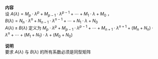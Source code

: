 **内容**    
设 $A(\lambda)=M_p\cdot\lambda^p+M_{p-1}\cdot\lambda^{p-1}+\cdots+M_1\cdot\lambda+M_0$ ，    
 $B(\lambda)=N_n\cdot\lambda^n+N_{n-1}\cdot\lambda^{n-1}+\cdots+N_1\cdot\lambda+N_0$     
 $A(\lambda)\pm B(\lambda)$ 定义为 $M_p\cdot\lambda^p+M_{p-1}\cdot\lambda^{p-1}+\cdots+M_{n+1}\cdot\lambda^{n+1}    
+(M_n+N_n)\cdot\lambda^n+\cdots+(M_1+N_1)\cdot\lambda+(M_0+N_0)$     
    
**说明**    
要求 $A(\lambda)$ 与 $B(\lambda)$ 的所有系数必须是同型矩阵    
